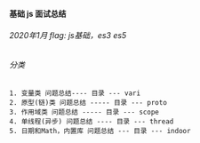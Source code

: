 #### 基础 js  面试总结

###### 2020年1月 flag: js基础，es3 es5


###### 分类
```
1. 变量类 问题总结---- 目录 --- vari
2. 原型(链)类 问题总结 ----- 目录 --- proto
3. 作用域类 问题总结 ----- 目录 --- scope
4. 单线程(异步) 问题总结 ---- 目录 --- thread
5. 日期和Math，内置库 问题总结 --- 目录 --- indoor
```